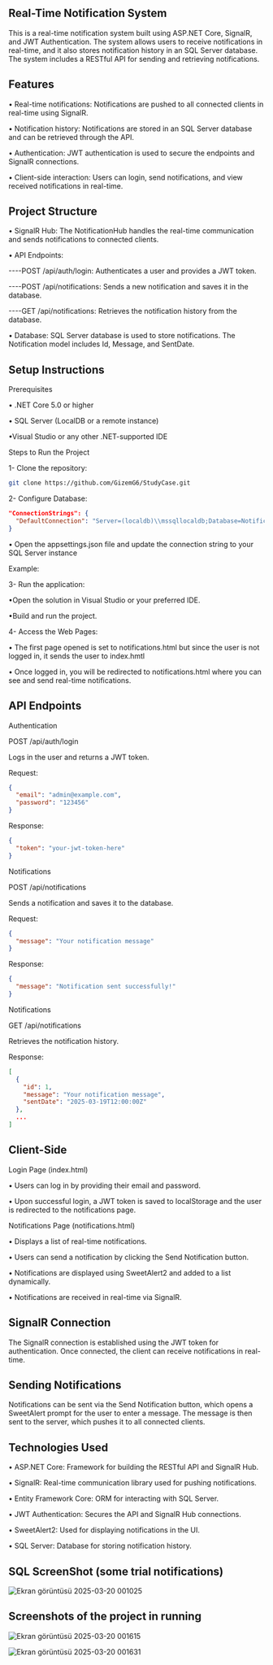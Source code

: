 Real-Time Notification System
-------------------------------
This is a real-time notification system built using ASP.NET Core, SignalR, and JWT Authentication. The system allows users to receive notifications in real-time, and it also stores notification history in an SQL Server database. The system includes a RESTful API for sending and retrieving notifications.

Features
-----------------
• Real-time notifications: Notifications are pushed to all connected clients in real-time using SignalR.

• Notification history: Notifications are stored in an SQL Server database and can be retrieved through the API.

• Authentication: JWT authentication is used to secure the endpoints and SignalR connections.

• Client-side interaction: Users can login, send notifications, and view received notifications in real-time.

Project Structure
-----------------
• SignalR Hub: The NotificationHub handles the real-time communication and sends notifications to connected clients.

• API Endpoints:

----POST /api/auth/login: Authenticates a user and provides a JWT token.

----POST /api/notifications: Sends a new notification and saves it in the database.

----GET /api/notifications: Retrieves the notification history from the database.

• Database: SQL Server database is used to store notifications. The Notification model includes Id, Message, and SentDate.

Setup Instructions
-----------------
Prerequisites

• .NET Core 5.0 or higher

• SQL Server (LocalDB or a remote instance)

•Visual Studio or any other .NET-supported IDE

Steps to Run the Project

1- Clone the repository:
```bash
git clone https://github.com/GizemG6/StudyCase.git
```

2- Configure Database:
```json
"ConnectionStrings": {
  "DefaultConnection": "Server=(localdb)\\mssqllocaldb;Database=NotificationDb;Trusted_Connection=True;"
}
```

• Open the appsettings.json file and update the connection string to your SQL Server instance

Example:

3- Run the application:

•Open the solution in Visual Studio or your preferred IDE.

•Build and run the project.

4- Access the Web Pages:

• The first page opened is set to notifications.html but since the user is not logged in, it sends the user to index.hmtl

• Once logged in, you will be redirected to notifications.html where you can see and send real-time notifications.

API Endpoints
-----------------
Authentication

POST /api/auth/login

Logs in the user and returns a JWT token.

Request:
```json
{
  "email": "admin@example.com",
  "password": "123456"
}
```

Response:
```json
{
  "token": "your-jwt-token-here"
}
```

Notifications

POST /api/notifications

Sends a notification and saves it to the database.

Request:
```json
{
  "message": "Your notification message"
}
```

Response:
```json
{
  "message": "Notification sent successfully!"
}
```

Notifications

GET /api/notifications

Retrieves the notification history.

Response:
```json
[
  {
    "id": 1,
    "message": "Your notification message",
    "sentDate": "2025-03-19T12:00:00Z"
  },
  ...
]
```

Client-Side
-----------------
Login Page (index.html)

• Users can log in by providing their email and password.

• Upon successful login, a JWT token is saved to localStorage and the user is redirected to the notifications page.

Notifications Page (notifications.html)

• Displays a list of real-time notifications.

• Users can send a notification by clicking the Send Notification button.

• Notifications are displayed using SweetAlert2 and added to a list dynamically.

• Notifications are received in real-time via SignalR.

SignalR Connection
-----------------
The SignalR connection is established using the JWT token for authentication. Once connected, the client can receive notifications in real-time.

Sending Notifications
-----------------
Notifications can be sent via the Send Notification button, which opens a SweetAlert prompt for the user to enter a message. The message is then sent to the server, which pushes it to all connected clients.

Technologies Used
-----------------
• ASP.NET Core: Framework for building the RESTful API and SignalR Hub.

• SignalR: Real-time communication library used for pushing notifications.

• Entity Framework Core: ORM for interacting with SQL Server.

• JWT Authentication: Secures the API and SignalR Hub connections.

• SweetAlert2: Used for displaying notifications in the UI.

• SQL Server: Database for storing notification history.

SQL ScreenShot (some trial notifications)
-----------------
![Ekran görüntüsü 2025-03-20 001025](https://github.com/user-attachments/assets/41141150-23c1-4ac9-a0bb-e9d08445f4b8)

Screenshots of the project in running
-----------------
![Ekran görüntüsü 2025-03-20 001615](https://github.com/user-attachments/assets/33b96988-abde-490d-b991-8ca6eec57ede)

![Ekran görüntüsü 2025-03-20 001631](https://github.com/user-attachments/assets/c6e0c899-67d7-43e6-b912-651c4d81cd1c)


